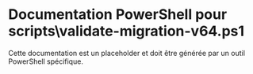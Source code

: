# Documentation PowerShell pour scripts\validate-migration-v64.ps1

Cette documentation est un placeholder et doit être générée par un outil PowerShell spécifique.
